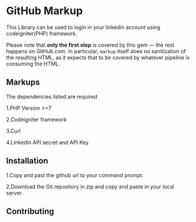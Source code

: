 GitHub Markup
=============
This Library can be used to login in your linkedin account using codeigniter(PHP) framework.

Please note that **only the first step** is covered by this gem — the rest happens on GitHub.com.  In particular, `markup` itself does no sanitization of the resulting HTML, as it expects that to be covered by whatever pipeline is consuming the HTML.


Markups
-------

The dependencies listed are required 

1.PHP Version >=7

2.Codeigniter framework

3.Curl

4.Linkedin API secret and API Key


Installation
-----------
1.Copy and past the github url to your command prompt.

2.Download the Git repository in zip and copy and paste in your local server.

Contributing
------------
